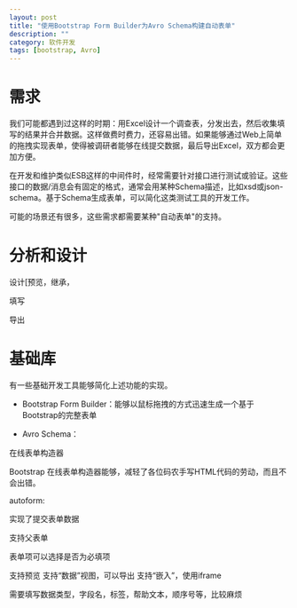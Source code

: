```yaml
---
layout: post
title: "使用Bootstrap Form Builder为Avro Schema构建自动表单"
description: ""
category: 软件开发
tags: [bootstrap, Avro]
---
```


# 需求

我们可能都遇到过这样的时期：用Excel设计一个调查表，分发出去，然后收集填写的结果并合并数据。这样做费时费力，还容易出错。如果能够通过Web上简单的拖拽实现表单，使得被调研者能够在线提交数据，最后导出Excel，双方都会更加方便。

在开发和维护类似ESB这样的中间件时，经常需要针对接口进行测试或验证。这些接口的数据/消息会有固定的格式，通常会用某种Schema描述，比如xsd或json-schema。基于Schema生成表单，可以简化这类测试工具的开发工作。

可能的场景还有很多，这些需求都需要某种"自动表单"的支持。


# 分析和设计

设计[预览，继承，

填写

导出


# 基础库

有一些基础开发工具能够简化上述功能的实现。


- Bootstrap Form Builder：能够以鼠标拖拽的方式迅速生成一个基于Bootstrap的完整表单

- Avro Schema：





在线表单构造器

Bootstrap 在线表单构造器能够，减轻了各位码农手写HTML代码的劳动，而且不会出错。


autoform:

实现了提交表单数据

支持父表单

表单项可以选择是否为必填项

支持预览
支持“数据”视图，可以导出
支持“嵌入”，使用iframe

需要填写数据类型，字段名，标签，帮助文本，顺序号等，比较麻烦